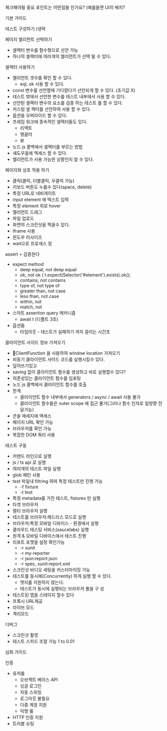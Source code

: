 체크해야될 중요 포인트는 어떤점들 인가요? 
(예를들면 UI의 배치?

기본 가이드

테스트 구성하기
(생략


페이지 엘리먼트 선택하기
* 셀렉터 변수를 함수형으로 선언 가능
* 하나의 셀렉터에 여러개의 엘리먼트가 선택 될 수 있다.


셀렉터 사용하기
* 엘리먼트 갯수를 확인 할 수 있다.
    * eql, ok 사용 할 수 있다.
* const 변수를 선언할때 기다렸다가 선언되게 할 수 있다. (초기값 X)
* 테스트 밖에서 선언한 변수를 테스트 내부에서 사용 할 수 있다.
* 선언된 셀렉터 변수의 요소를 검증 하는 테스트 를 할 수 있다.
* 커스텀 셀  렉터를 선언하여 사용 할 수 있다.
* 옵션을 오버라이드 할 수 있다. 
* 프레임 워크에 종속적인 셀렉터들도 있다.
    * 리액트 
    * 앵귤러
    * 뷰
* 노드 js 콜백에서 셀렉터를 부르는 방법
* 섀도우돔에 엑세스 할 수 있다.
* 엘리먼트가 사용 가능한 상황인지 알 수 있다.

페이지와 상호 작용 하기
* 클릭(클릭, 더블클릭, 우클릭 가능)
* 키보드 버튼도 누를수 있다(space, delete)
* 특정 URL로 네비게이트
* input element 에 텍스트 입력
* 특정 element 위로 hover
* 엘리먼트 드래그
* 파일 업로드 
* 화면의 스크린샷을 찍을수 있다. 
* iframe 사용
* 윈도우 리사이즈
* wait으로 프로세스 정

assert = 검증한다
* expect method
    * deep equal, not deep equal
    * ok, not ok ( t.expect(Selector('#element').exists).ok();
    * contains, not contains
    * type of, not type of
    * greater than, not case
    * less than, not case
    * within, not
    * match, not
* 스마트 assertion query 메커니즘
    * await t (디폴트 3초)
* 옵션들
    * 타임아웃 - 테스트가 실패하기 까지 걸리는 시간초

클라이언트 사이드 정보 가져오기
* ClientFunction 을 사용하여 window location 가져오기
* 비동기 클라이언트 사이드 코드를 실행시킬수 있다.
* 덮어쓰기있고
* saving 없이 클라이언트 함수를 생성하고 바로 실행할수 있다?
* 의존성있는 클라이언트 함수를 임포팅
* 노드 js 콜백에서 클라이언트 함수를 호출
* 한계
    * 클라이언트 함수 내부에서 generators / async / await 사용 불가
    * 클라이언트 함수들은 outer scope 에 접근 불가(그러나 함수 인자로 일방향 전달가능)
*  콘솔 메세지에 액세스
* 페이지 URL 확인 가능
* 브라우저를 확인 가능
* 복잡한 DOM 쿼리 사용 

테스트 구동
* 커맨드 라인으로 실행
* js / ts api 로 실행
* 여러개의 테스트 파일 실행
* glob 패턴 사용
* test 파일내 filtring 하여 특정 테스트만 진행 가능
    * -f fixture
    * -t test
* 특정 metadata를 가진 테스트, fistures 만 실행
* 타겟 브라우저
* 멀티 브라우저 실행
* 테스트를 브라우저:헤드리스 모드로 실행
* 브라우저:특정 모바일 디바이스 - 환경에서 실행
* 클라우드 테스팅 서비스(saucelabs) 실행
* 원격 & 모바일 디바이스에서 테스트 진행
* 리포트 포맷을 설정 확인가능
    * -r xunit
    * -r my-reporter
    * -r json:report.json
    * -r spec, xunit:report.xml
* 스크린샷 비디오 세팅을 커스터마이징 가능
* 테스트를 동시에(Concurrently) 하게 실행 할 수 있다.
    * 엣지를 지원하지 않는다.
    * 테스트가 동시에 실행되는 브라우저 풀을 구 성
* 테스트된 앱을 스테이지 할수 있다 
* 프록시 URL제공 
* 라이브 모드
* 격리모드


디버그
* 스크린샷 촬영
* 테스트 스피드 조절 가능 1 to 0.01


심화 가이드


인증
* 유저롤
    * 오브젝트 베이스 API
    * 싱글 로그인
    * 자동 스위칭
    * 로그아웃 불필요
    * 다중 계정 지원
    * 익명 롤
* HTTP 인증 지원
* 트러블 슈팅



















